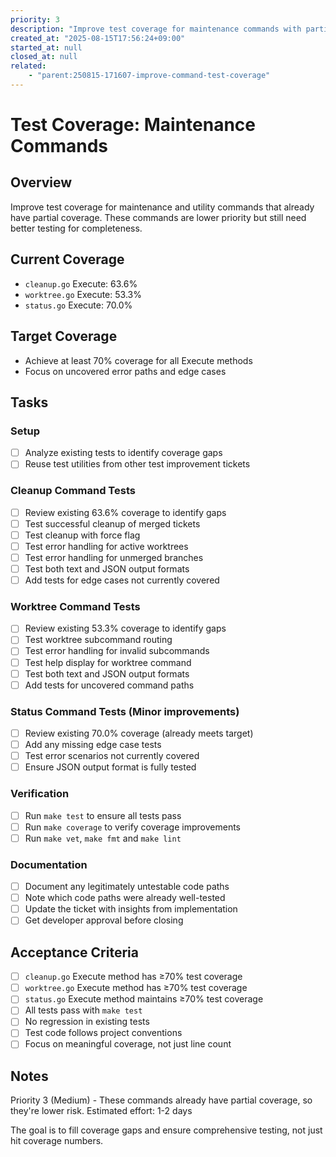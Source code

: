 ```yaml
---
priority: 3
description: "Improve test coverage for maintenance commands with partial coverage"
created_at: "2025-08-15T17:56:24+09:00"
started_at: null
closed_at: null
related:
    - "parent:250815-171607-improve-command-test-coverage"
---
```


# Test Coverage: Maintenance Commands

## Overview

Improve test coverage for maintenance and utility commands that already have partial coverage. These commands are lower priority but still need better testing for completeness.

## Current Coverage
- `cleanup.go` Execute: 63.6%
- `worktree.go` Execute: 53.3%
- `status.go` Execute: 70.0%

## Target Coverage
- Achieve at least 70% coverage for all Execute methods
- Focus on uncovered error paths and edge cases

## Tasks

### Setup
- [ ] Analyze existing tests to identify coverage gaps
- [ ] Reuse test utilities from other test improvement tickets

### Cleanup Command Tests
- [ ] Review existing 63.6% coverage to identify gaps
- [ ] Test successful cleanup of merged tickets
- [ ] Test cleanup with force flag
- [ ] Test error handling for active worktrees
- [ ] Test error handling for unmerged branches
- [ ] Test both text and JSON output formats
- [ ] Add tests for edge cases not currently covered

### Worktree Command Tests
- [ ] Review existing 53.3% coverage to identify gaps
- [ ] Test worktree subcommand routing
- [ ] Test error handling for invalid subcommands
- [ ] Test help display for worktree command
- [ ] Test both text and JSON output formats
- [ ] Add tests for uncovered command paths

### Status Command Tests (Minor improvements)
- [ ] Review existing 70.0% coverage (already meets target)
- [ ] Add any missing edge case tests
- [ ] Test error scenarios not currently covered
- [ ] Ensure JSON output format is fully tested

### Verification
- [ ] Run `make test` to ensure all tests pass
- [ ] Run `make coverage` to verify coverage improvements
- [ ] Run `make vet`, `make fmt` and `make lint`

### Documentation
- [ ] Document any legitimately untestable code paths
- [ ] Note which code paths were already well-tested
- [ ] Update the ticket with insights from implementation
- [ ] Get developer approval before closing

## Acceptance Criteria

- [ ] `cleanup.go` Execute method has ≥70% test coverage
- [ ] `worktree.go` Execute method has ≥70% test coverage
- [ ] `status.go` Execute method maintains ≥70% test coverage
- [ ] All tests pass with `make test`
- [ ] No regression in existing tests
- [ ] Test code follows project conventions
- [ ] Focus on meaningful coverage, not just line count

## Notes

Priority 3 (Medium) - These commands already have partial coverage, so they're lower risk.
Estimated effort: 1-2 days

The goal is to fill coverage gaps and ensure comprehensive testing, not just hit coverage numbers.